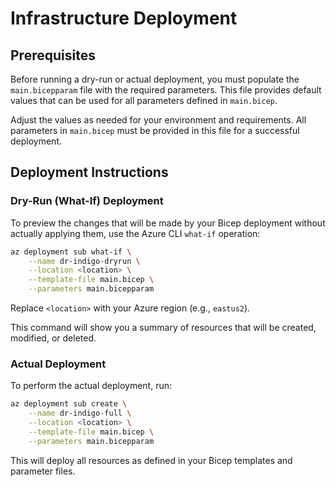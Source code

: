 # Infrastructure Deployment

## Prerequisites

Before running a dry-run or actual deployment, you must populate the `main.bicepparam` file with the required parameters. This file provides default values that can be used for all parameters defined in `main.bicep`.

Adjust the values as needed for your environment and requirements. All parameters in `main.bicep` must be provided in this file for a successful deployment.

## Deployment Instructions

### Dry-Run (What-If) Deployment

To preview the changes that will be made by your Bicep deployment without actually applying them, use the Azure CLI `what-if` operation:

```bash
az deployment sub what-if \
	--name dr-indigo-dryrun \
	--location <location> \
	--template-file main.bicep \
	--parameters main.bicepparam
```

Replace `<location>` with your Azure region (e.g., `eastus2`).

This command will show you a summary of resources that will be created, modified, or deleted.

### Actual Deployment

To perform the actual deployment, run:

```bash
az deployment sub create \
	--name dr-indigo-full \
	--location <location> \
	--template-file main.bicep \
	--parameters main.bicepparam
```

This will deploy all resources as defined in your Bicep templates and parameter files.